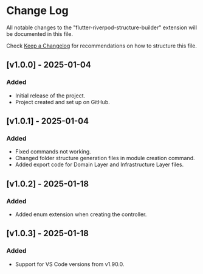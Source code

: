 # Change Log

All notable changes to the "flutter-riverpod-structure-builder" extension will be documented in this file.

Check [Keep a Changelog](http://keepachangelog.com/) for recommendations on how to structure this file.

## [v1.0.0] - 2025-01-04
### Added
- Initial release of the project. 
- Project created and set up on GitHub.

## [v1.0.1] - 2025-01-04
### Added
- Fixed commands not working.
- Changed folder structure generation files in module creation command.
- Added export code for Domain Layer and Infrastructure Layer files.

## [v1.0.2] - 2025-01-18
### Added
- Added enum extension when creating the controller.

## [v1.0.3] - 2025-01-18
### Added
- Support for VS Code versions from v1.90.0.

